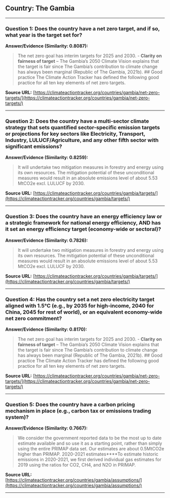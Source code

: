 ## Country: The Gambia

---
### Question 1: Does the country have a net zero target, and if so, what year is the target set for?

**Answer/Evidence (Similarity: 0.8087):**
> The net zero goal has interim targets for 2025 and 2030. - **Clarity on fairness of target** – The Gambia’s 2050 Climate Vision explains that the target is fair since The Gambia’s contribution to climate change has always been marginal (Republic of The Gambia, 2021b). ## Good practice   The Climate Action Tracker has defined the following good practice for all ten key elements of net zero targets.

**Source URL:** [https://climateactiontracker.org/countries/gambia/net-zero-targets/](https://climateactiontracker.org/countries/gambia/net-zero-targets/)

---
### Question 2: Does the country have a multi-sector climate strategy that sets quantified sector-specific emission targets or projections for key sectors like Electricity, Transport, Industry, LULUCF/Agriculture, and any other fifth sector with significant emissions?

**Answer/Evidence (Similarity: 0.8259):**
> It will undertake two mitigation measures in forestry and energy using its own resources. The mitigation potential of these unconditional measures would result in an absolute emissions level of about 5.53 MtCO2e excl. LULUCF by 2030.

**Source URL:** [https://climateactiontracker.org/countries/gambia/targets/](https://climateactiontracker.org/countries/gambia/targets/)

---
### Question 3: Does the country have an energy efficiency law or a strategic framework for national energy efficiency, AND has it set an energy efficiency target (economy-wide or sectoral)?

**Answer/Evidence (Similarity: 0.7826):**
> It will undertake two mitigation measures in forestry and energy using its own resources. The mitigation potential of these unconditional measures would result in an absolute emissions level of about 5.53 MtCO2e excl. LULUCF by 2030.

**Source URL:** [https://climateactiontracker.org/countries/gambia/targets/](https://climateactiontracker.org/countries/gambia/targets/)

---
### Question 4: Has the country set a net zero electricity target aligned with 1.5°C (e.g., by 2035 for high-income, 2040 for China, 2045 for rest of world), or an equivalent economy-wide net zero commitment?

**Answer/Evidence (Similarity: 0.8170):**
> The net zero goal has interim targets for 2025 and 2030. - **Clarity on fairness of target** – The Gambia’s 2050 Climate Vision explains that the target is fair since The Gambia’s contribution to climate change has always been marginal (Republic of The Gambia, 2021b). ## Good practice   The Climate Action Tracker has defined the following good practice for all ten key elements of net zero targets.

**Source URL:** [https://climateactiontracker.org/countries/gambia/net-zero-targets/](https://climateactiontracker.org/countries/gambia/net-zero-targets/)

---
### Question 5: Does the country have a carbon pricing mechanism in place (e.g., carbon tax or emissions trading system)?

**Answer/Evidence (Similarity: 0.7667):**
> We consider the government reported data to be the most up to date estimate available and so use it as a starting point, rather than simply using the entire PRIMAP data set. Our estimates are about 0.5MtCO2e higher than PRIMAP. 2020-2021 estimates****To estimate historic emissions in 2020-2021, we first derived individual gas estimates for 2019 using the ratios for CO2, CH4, and N2O in PRIMAP.

**Source URL:** [https://climateactiontracker.org/countries/gambia/assumptions/](https://climateactiontracker.org/countries/gambia/assumptions/)

---
